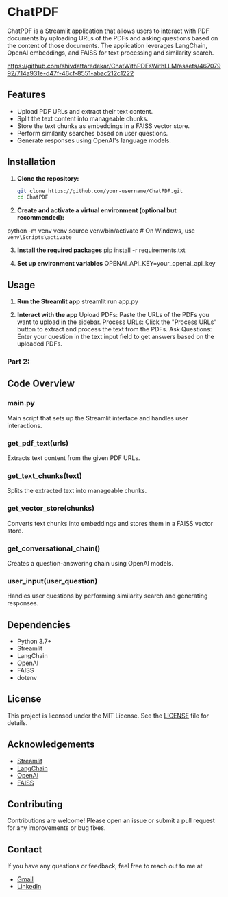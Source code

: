 # ChatPDF

ChatPDF is a Streamlit application that allows users to interact with PDF documents by uploading URLs of the PDFs and asking questions based on the content of those documents. The application leverages LangChain, OpenAI embeddings, and FAISS for text processing and similarity search.

https://github.com/shivdattaredekar/ChatWithPDFsWithLLM/assets/46707992/714a931e-d47f-46cf-8551-abac212c1222

## Features

- Upload PDF URLs and extract their text content.
- Split the text content into manageable chunks.
- Store the text chunks as embeddings in a FAISS vector store.
- Perform similarity searches based on user questions.
- Generate responses using OpenAI's language models.

## Installation

1. **Clone the repository:**

   ```bash
   git clone https://github.com/your-username/ChatPDF.git
   cd ChatPDF

2. **Create and activate a virtual environment (optional but recommended):**

  python -m venv venv
source venv/bin/activate  # On Windows, use `venv\Scripts\activate`

3. **Install the required packages**
  pip install -r requirements.txt
   
4. **Set up environment variables**
  OPENAI_API_KEY=your_openai_api_key

## Usage
   
1. **Run the Streamlit app**
  streamlit run app.py

2. **Interact with the app**
  Upload PDFs: Paste the URLs of the PDFs you want to upload in the sidebar.
  Process URLs: Click the "Process URLs" button to extract and process the text from the PDFs.
  Ask Questions: Enter your question in the text input field to get answers based on the uploaded PDFs.


### Part 2:

## Code Overview

### main.py
Main script that sets up the Streamlit interface and handles user interactions.

### get_pdf_text(urls)
Extracts text content from the given PDF URLs.

### get_text_chunks(text)
Splits the extracted text into manageable chunks.

### get_vector_store(chunks)
Converts text chunks into embeddings and stores them in a FAISS vector store.

### get_conversational_chain()
Creates a question-answering chain using OpenAI models.

### user_input(user_question)
Handles user questions by performing similarity search and generating responses.

## Dependencies

- Python 3.7+
- Streamlit
- LangChain
- OpenAI
- FAISS
- dotenv

## License

This project is licensed under the MIT License. See the [LICENSE](LICENSE) file for details.

## Acknowledgements

- [Streamlit](https://streamlit.io/)
- [LangChain](https://github.com/langchain/langchain)
- [OpenAI](https://openai.com/)
- [FAISS](https://github.com/facebookresearch/faiss)

## Contributing

Contributions are welcome! Please open an issue or submit a pull request for any improvements or bug fixes.

## Contact

If you have any questions or feedback, feel free to reach out to me at
- [Gmail](shivdattaredekar@gmail.com)
- [LinkedIn](https://www.linkedin.com/in/shivdatta-redekar-93ab1511a)



